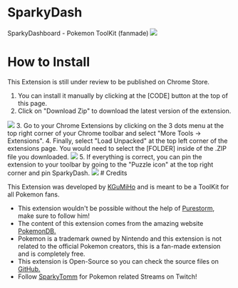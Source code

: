 # SparkyDash
 SparkyDashboard - Pokemon ToolKit (fanmade)
 <img src="https://sparkydash.b-cdn.net/Imagen%20de%20iOS.png">
# How to Install
This Extension is still under review to be published on Chrome Store.
1. You can install it manually by clicking at the [CODE] button at the top of this page.
2. Click on "Download Zip" to download the latest version of the extension.
<img src="https://cdn-std.droplr.net/files/acc_1036796/CsY4IO">
3. Go to your Chrome Extensions by clicking on the 3 dots menu at the top right corner of your Chrome toolbar and select "More Tools → Extensions".
4. Finally, select "Load Unpacked" at the top left corner of the extensions page. You would need to select the [FOLDER] inside of the .ZIP file you downloaded.
<img src="https://cdn-std.droplr.net/files/acc_1036796/oKPR49">
5. If everything is correct, you can pin the extension to your toolbar by going to the "Puzzle icon" at the top right corner and pin SparkyDash.
<img src="https://cdn-std.droplr.net/files/acc_1036796/ecHPtW">
# Credits
<p>This Extension was developed by <a href="https://www.twitch.tv/kgumiho">KGuMiHo</a> and is meant to be a ToolKit for all Pokemon fans.
<ul>
  <li>This extension wouldn't be possible without the help of <a title="Thanks for all your suggestions!" href="https://linktr.ee/PurestormTV">Purestorm</a>, make sure to follow him!</li>
  <li>The content of this extension comes from the amazing website <a title="Amazing website with lots of content!" href="https://pokemondb.net/">PokemonDB.</a></li>
  <li>Pokemon is a trademark owned by Nintendo and this extension is not related to the official Pokemon creators, this is a fan-made extension and is completely free.</li>
  <li>This extension is Open-Source so you can check the source files on <a href="https://github.com/LauraSWP/SparkyDash">GitHub.</a></li>
  <li>Follow <a href="https://www.twitch.tv/sparkytomm">SparkyTomm</a> for Pokemon related Streams on Twitch!</li>
</ul>
</p>
